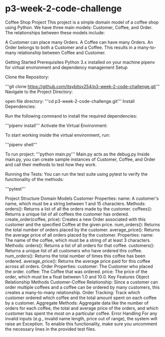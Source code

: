 # p3-week-2-code-challenge


Coffee Shop Project
This project is a simple domain model of a coffee shop using Python. We have three main models: Customer, Coffee, and Order. The relationships between these models include:

A Customer can place many Orders.
A Coffee can have many Orders.
An Order belongs to both a Customer and a Coffee.
This results in a many-to-many relationship between Coffee and Customer.

Getting Started
Prerequisites
Python 3.x installed on your machine
pipenv for virtual environment and dependency management
Setup

Clone the Repository:

'''git clone https://github.com/itsybitsy254/p3-week-2-code-challenge.git'''
Navigate to the Project Directory:

open file directory:
'''cd p3-week-2-code-challenge.git'''
Install Dependencies:

Run the following command to install the required dependencies:

'''pipenv install'''
Activate the Virtual Environment:

To start working inside the virtual environment, run:

'''pipenv shell'''

To run project:
'''python main.py'''
Main.py acts as the debug.py
Inside main.py, you can create sample instances of Customer, Coffee, and Order and call their methods to test how they work.

Running the Tests:
You can run the test suite using pytest to verify the functionality of the methods:

'''pytest'''

Project Structure
Domain Models
Customer
Properties:
name: A customer's name, which must be a string between 1 and 15 characters.
Methods:
orders(): Returns a list of all the orders made by the customer.
coffees(): Returns a unique list of all coffees the customer has ordered.
create_order(coffee, price): Creates a new Order associated with this customer and the specified Coffee at the given price.
num_orders(): Returns the total number of orders placed by the customer.
average_price(): Returns the average price of all orders placed by the customer.
Properties:
name: The name of the coffee, which must be a string of at least 3 characters.
Methods:
orders(): Returns a list of all orders for that coffee.
customers(): Returns a unique list of all customers who have ordered this coffee.
num_orders(): Returns the total number of times this coffee has been ordered.
average_price(): Returns the average price paid for this coffee across all orders.
Order
Properties:
customer: The Customer who placed the order.
coffee: The Coffee that was ordered.
price: The price of the order, which must be a float between 1.0 and 10.0.
Key Features
Object Relationship Methods
Customer-Coffee Relationship: Since a customer can order multiple coffees and a coffee can be ordered by many customers, this creates a many-to-many relationship.
Order Tracking: Track which customer ordered which coffee and the total amount spent on each coffee by a customer.
Aggregate Methods: Aggregate data like the number of orders for each coffee, the total and average price of the orders, and which customer has spent the most on a particular coffee.
Error Handling
For any invalid inputs (e.g., invalid name length, price out of range), the system will raise an Exception. To enable this functionality, make sure you uncomment the necessary lines in the provided test files.
